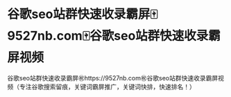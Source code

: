 # 谷歌seo站群快速收录霸屏🀄️9527nb.com🀄️谷歌seo站群快速收录霸屏视频

谷歌seo站群快速收录霸屏㊗️https://9527nb.com㊗️谷歌seo站群快速收录霸屏视频（专注谷歌搜索留痕，关键词霸屏推广，关键词快排，快速排名！）